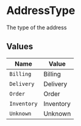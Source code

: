 # AddressType

The type of the address


## Values

| Name        | Value       |
| ----------- | ----------- |
| `Billing`   | Billing     |
| `Delivery`  | Delivery    |
| `Order`     | Order       |
| `Inventory` | Inventory   |
| `Unknown`   | Unknown     |